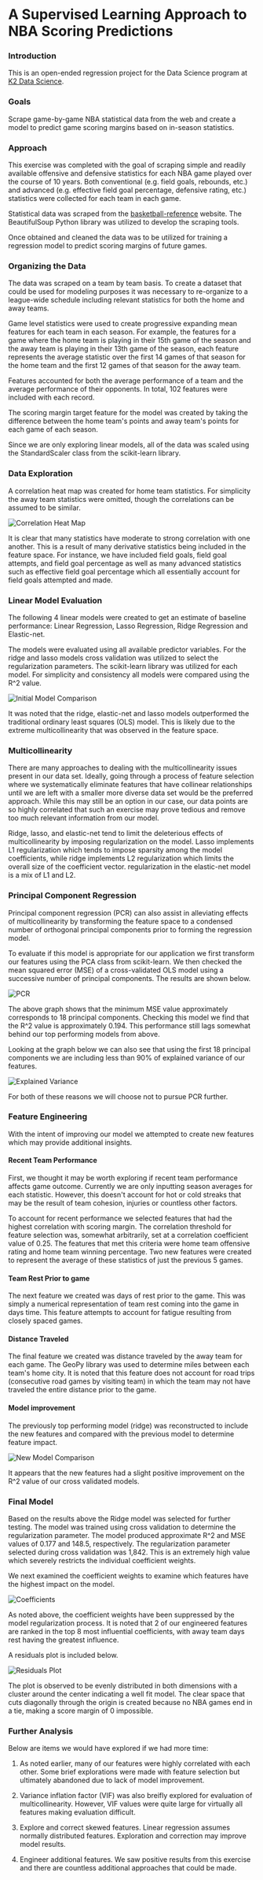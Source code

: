 # A Supervised Learning Approach to NBA Scoring Predictions

### Introduction
This is an open-ended regression project for the Data Science program at [K2 Data Science](http://k2datascience.com).

### Goals
Scrape game-by-game NBA statistical data from the web and create a model to predict game scoring margins based on in-season statistics.

### Approach
This exercise was completed with the goal of scraping simple and readily available offensive and defensive statistics for each NBA game played over the course of 10 years.  Both conventional (e.g. field goals, rebounds, etc.) and advanced (e.g. effective field goal percentage, defensive rating, etc.) statistics were collected for each team in each game.

Statistical data was scraped from the  [basketball-reference](https://www.basketball-reference.com/) website.  The BeautifulSoup Python library was utilized to develop the scraping tools.

Once obtained and cleaned the data was to be utilized for training a regression model to predict scoring margins of future games.

### Organizing the Data
The data was scraped on a team by team basis.  To create a dataset that could be used for modeling purposes it was necessary to re-organize to a league-wide schedule including relevant statistics for both the home and away teams.

Game level statistics were used to create progressive expanding mean features for each team in each season.  For example, the features for a game where the home team is playing in their 15th game of the season and the away team is playing in their 13th game of the season, each feature represents the average statistic over the first 14 games of that season for the home team and the first 12 games of that season for the away team.

Features accounted for both the average performance of a team and the average performance of their opponents.  In total, 102 features were included with each record.

The scoring margin target feature for the model was created by taking the difference between the home team's points and away team's points for each game of each season.

Since we are only exploring linear models, all of the data was scaled using the StandardScaler class from the scikit-learn library.

### Data Exploration
A correlation heat map was created for home team statistics.  For simplicity the away team statistics were omitted, though the correlations can be assumed to be similar.

![Correlation Heat Map](figures/home_team_correlations.png)

It is clear that many statistics have moderate to strong correlation with one another.  This is a result of many derivative statistics being included in the feature space.  For instance, we have included field goals, field goal attempts, and field goal percentage as well as many advanced statistics such as effective field goal percentage which all essentially account for field goals attempted and made.

### Linear Model Evaluation
The following 4 linear models were created to get an estimate of baseline performance: Linear Regression, Lasso Regression, Ridge Regression and Elastic-net.

The models were evaluated using all available predictor variables.  For the ridge and lasso models cross validation was utilized to select the regularization parameters.  The scikit-learn library was utilized for each model.  For simplicity and consistency all models were compared using the R^2 value.

![Initial Model Comparison](figures/initial_model_comparison.png)

It was noted that the ridge, elastic-net and lasso models outperformed the traditional ordinary least squares (OLS) model.  This is likely due to the extreme multicollinearity that was observed in the feature space.

### Multicollinearity
There are many approaches to dealing with the multicollinearity issues present in our data set.  Ideally, going through a process of feature selection where we systematically eliminate features that have collinear relationships until we are left with a smaller more diverse data set would be the preferred approach.  While this may still be an option in our case, our data points are so highly correlated that such an exercise may prove tedious and remove too much relevant information from our model.

Ridge, lasso, and elastic-net tend to limit the deleterious effects of multicollinearity by imposing regularization on the model.  Lasso implements L1 regularization which tends to impose sparsity among the model coefficients, while ridge implements L2 regularization which limits the overall size of the coefficient vector.  regularization in the elastic-net model is a mix of L1 and L2.

### Principal Component Regression
Principal component regression (PCR) can also assist in alleviating effects of multicollinearity by transforming the feature space to a condensed number of orthogonal principal components prior to forming the regression model.  

To evaluate if this model is appropriate for our application we first transform our features using the PCA class from scikit-learn.  We then checked the mean squared error (MSE) of a cross-validated OLS model using a successive number of principal components.  The results are shown below.

![PCR](figures/PCR.png)

The above graph shows that the minimum MSE value approximately corresponds to 18 principal components.  Checking this model we find that the R^2 value is approximately 0.194.  This performance still lags somewhat behind our top performing models from above.

Looking at the graph below we can also see that using the first 18 principal components we are including less than 90% of explained variance of our features.  

![Explained Variance](figures/explained_variance.png)

For both of these reasons we will choose not to pursue PCR further.

### Feature Engineering
With the intent of improving our model we attempted to create new features which may provide additional insights.  

#### Recent Team Performance
First, we thought it may be worth exploring if recent team performance affects game outcome.  Currently we are only inputting season averages for each statistic.  However, this doesn't account for hot or cold streaks that may be the result of team cohesion, injuries or countless other factors.

To account for recent performance we selected features that had the highest correlation with scoring margin.  The correlation threshold for feature selection was, somewhat arbitrarily, set at a correlation coefficient value of 0.25.  The features that met this criteria were home team offensive rating and home team winning percentage.  Two new features were created to represent the average of these statistics of just the previous 5 games.

#### Team Rest Prior to game
The next feature we created was days of rest prior to the game.  This was simply a numerical representation of team rest coming into the game in days time.  This feature attempts to account for fatigue resulting from closely spaced games.

#### Distance Traveled
The final feature we created was distance traveled by the away team for each game.  The GeoPy library was used to determine miles between each team's home city.  It is noted that this feature does not account for road trips (consecutive road games by visiting team) in which the team may not have traveled the entire distance prior to the game.

#### Model improvement
The previously top performing model (ridge) was reconstructed to include the new features and compared with the previous model to determine feature impact.

![New Model Comparison](figures/new_model_comparison.png)

It appears that the new features had a slight positive improvement on the R^2 value of our cross validated models.

### Final Model
Based on the results above the Ridge model was selected for further testing.  The model was trained using cross validation to determine the regularization parameter.  The model produced approximate R^2 and MSE values of 0.177 and 148.5, respectively.  The regularization parameter selected during cross validation was 1,842.  This is an extremely high value which severely restricts the individual coefficient weights.

We next examined the coefficient weights to examine which features have the highest impact on the model.

![Coefficients](figures/model_coefficients.png)

As noted above, the coefficient weights have been suppressed by the model regularization process.  It is noted that 2 of our engineered features are ranked in the top 8 most influential coefficients, with away team days rest having the greatest influence.

A residuals plot is included below.

![Residuals Plot](figures/residuals.png)

The plot is observed to be evenly distributed in both dimensions with a cluster around the center indicating a well fit model.  The clear space that cuts diagonally through the origin is created because no NBA games end in a tie, making a score margin of 0 impossible.

### Further Analysis
Below are items we would have explored if we had more time:

1. As noted earlier, many of our features were highly correlated with each other.  Some brief explorations were made with feature selection but ultimately abandoned due to lack of model improvement.

2. Variance inflation factor (VIF) was also breifly explored for evaluation of multicollinearity.  However, VIF values were quite large for virtually all features making evaluation difficult.

3. Explore and correct skewed features.  Linear regression assumes normally distributed features.  Exploration and correction may improve model results.

4. Engineer additional features.  We saw positive results from this exercise and there are countless additional approaches that could be made.
